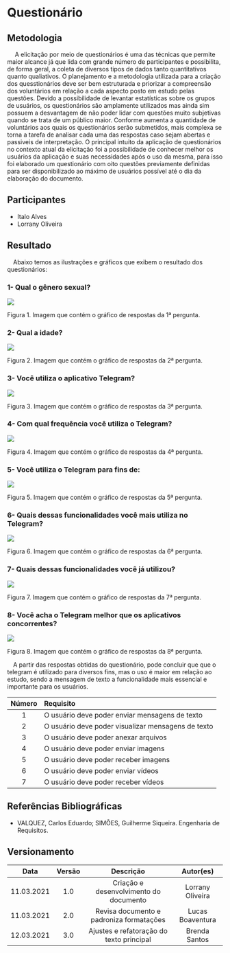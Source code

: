 # Questionário

## Metodologia

<p>&emsp; A elicitação por meio de questionários é uma das técnicas que permite maior alcance já que lida com grande número de participantes e possibilita, de forma geral, a coleta de diversos tipos de dados tanto quantitativos quanto qualiativos. O planejamento e a metodologia utilizada para a criação dos quesstionários deve ser bem estruturada e priorizar a compreensão dos voluntários em relação a cada aspecto posto em estudo pelas questões. Devido a possibilidade de levantar estatísticas sobre os grupos de usuários, os questionários são amplamente utilizados mas ainda sim possuem a desvantagem de não poder lidar com questões muito subjetivas quando se trata de um público maior. Conforme aumenta a quantidade de voluntários aos quais os questionários serão submetidos, mais complexa se torna a tarefa de analisar cada uma das respostas caso sejam abertas e passiveis de interpretação. O principal intuito da aplicação de questionários no contexto atual da elicitação foi a possibilidade de conhecer melhor os usuários da aplicação e suas necessidades após o uso da mesma, para isso foi elaborado um questionário com oito questões previamente definidas para ser disponibilizado ao máximo de usuários possível até o dia da elaboração do documento.</p>

## Participantes

- Italo Alves
- Lorrany Oliveira

## Resultado

<p>&emsp;Abaixo temos as ilustrações e gráficos que exibem o resultado dos questionários: </p>

### 1- Qual o gênero sexual?

![](../assets/elicitacao/grafico1.png)

<figcaption>Figura 1. Imagem que contém o gráfico de respostas da 1ª pergunta.</figcaption>

### 2- Qual a idade?

![](../assets/elicitacao/grafico2.png)

<figcaption>Figura 2. Imagem que contém o gráfico de respostas da 2ª pergunta.</figcaption>

### 3- Você utiliza o aplicativo Telegram?

![](../assets/elicitacao/grafico3.png)

<figcaption>Figura 3. Imagem que contém o gráfico de respostas da 3ª pergunta.</figcaption>

### 4- Com qual frequência você utiliza o Telegram?

![](../assets/elicitacao/grafico4.png)

<figcaption>Figura 4. Imagem que contém o gráfico de respostas da 4ª pergunta.</figcaption>

### 5- Você utiliza o Telegram para fins de:

![](../assets/elicitacao/grafico5.png)

<figcaption>Figura 5. Imagem que contém o gráfico de respostas da 5ª pergunta.</figcaption>

### 6- Quais dessas funcionalidades você mais utiliza no Telegram?

![](../assets/elicitacao/grafico6.png)

<figcaption>Figura 6. Imagem que contém o gráfico de respostas da 6ª pergunta.</figcaption>

### 7- Quais dessas funcionalidades você já utilizou?

![](../assets/elicitacao/grafico7.png)

<figcaption>Figura 7. Imagem que contém o gráfico de respostas da 7ª pergunta.</figcaption>

### 8- Você acha o Telegram melhor que os aplicativos concorrentes?

![](../assets/elicitacao/grafico8.png)

<figcaption>Figura 8. Imagem que contém o gráfico de respostas da 8ª pergunta.</figcaption>

<p>&emsp;A partir das respostas obtidas do questionário, pode concluir que que o telegram é utilizado para diversos fins, mas o uso é maior em relação ao estudo, sendo a mensagem de texto a funcionalidade mais essencial e importante para os usuários.</p>

| Número  |         Requisito         |
|:------: | :------------------------ |
|1| O usuário deve poder enviar mensagens de texto|
|2| O usuário deve poder visualizar mensagens de texto|
|3| O usuário deve poder anexar arquivos|
|4| O usuário deve poder enviar imagens|
|5| O usuário deve poder receber imagens|
|6| O usuário deve poder enviar vídeos|
|7| O usuário deve poder receber vídeos|


## Referências Bibliográficas

- VALQUEZ, Carlos Eduardo; SIMÕES, Guilherme Siqueira. Engenharia de Requisitos.

## Versionamento

|    Data    | Versão |                Descrição                 |    Autor(es)     |
| :--------: | :----: | :--------------------------------------: | :--------------: |
| 11.03.2021 |  1.0   |  Criação e desenvolvimento do documento  | Lorrany Oliveira |
| 11.03.2021 |  2.0   | Revisa documento e padroniza formatações | Lucas Boaventura |
| 12.03.2021 |  3.0   | Ajustes e refatoração do texto principal |   Brenda Santos  |

